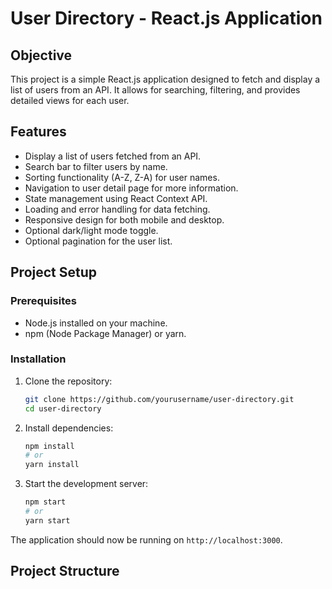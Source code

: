 # User Directory - React.js Application

## Objective
This project is a simple React.js application designed to fetch and display a list of users from an API. It allows for searching, filtering, and provides detailed views for each user.

## Features
- Display a list of users fetched from an API.
- Search bar to filter users by name.
- Sorting functionality (A-Z, Z-A) for user names.
- Navigation to user detail page for more information.
- State management using React Context API.
- Loading and error handling for data fetching.
- Responsive design for both mobile and desktop.
- Optional dark/light mode toggle.
- Optional pagination for the user list.

## Project Setup

### Prerequisites
- Node.js installed on your machine.
- npm (Node Package Manager) or yarn.

### Installation
1. Clone the repository:
    ```bash
    git clone https://github.com/yourusername/user-directory.git
    cd user-directory
    ```

2. Install dependencies:
    ```bash
    npm install
    # or
    yarn install
    ```

3. Start the development server:
    ```bash
    npm start
    # or
    yarn start
    ```

The application should now be running on `http://localhost:3000`.

## Project Structure
